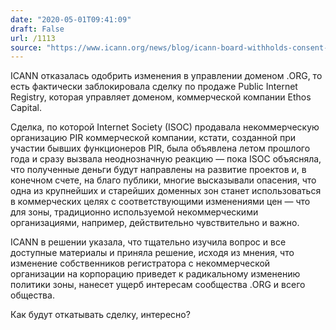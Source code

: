 ```yaml
---
date: "2020-05-01T09:41:09"
draft: False
url: /1113
source: "https://www.icann.org/news/blog/icann-board-withholds-consent-for-a-change-of-control-of-the-public-interest-registry-pir"
---
```


ICANN отказалась одобрить изменения в управлении доменом .ORG, то есть фактически заблокировала сделку по продаже Public Internet Registry, которая управляет доменом, коммерческой компании Ethos Capital.

Сделка, по которой Internet Society (ISOC) продавала некоммерческую организацию PIR коммерческой компании, кстати, созданной при участии бывших функционеров PIR, была объявлена летом прошлого года и сразу вызвала неоднозначную реакцию — пока ISOC объясняла, что полученные деньги будут направлены на развитие проектов и, в конечном счете, на благо публики, многие высказывали опасения, что одна из крупнейших и старейших доменных зон станет использоваться в коммерческих целях с соответствующими изменениями цен — что для зоны, традиционно используемой некоммерческими организациями, например, действительно чувствительно и важно.

ICANN в решении указала, что тщательно изучила вопрос и все доступные материалы и приняла решение, исходя из мнения, что изменение собственников регистратора с некоммерческой организации на корпорацию приведет к радикальному изменению политики зоны, нанесет ущерб интересам сообщества .ORG и всего общества.

Как будут откатывать сделку, интересно?

